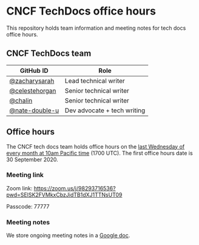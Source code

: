 # CNCF TechDocs office hours

This repository holds team information and meeting notes for tech docs office hours.

## CNCF TechDocs team

GitHub ID | Role
---|---
[@zacharysarah](https://github.com/zacharysarah) | Lead technical writer
[@celestehorgan](https://github.com/celestehorgan) | Senior technical writer
[@chalin](https://github.com/chalin) | Senior technical writer
[@nate-double-u](https://github.com/nate-double-u) | Dev advocate + tech writing

## Office hours

The CNCF tech docs team holds office hours on the [last Wednesday of every month at 10am Pacific time](https://www.cncf.io/calendar/) (1700 UTC). The first office hours date is 30 September 2020.

### Meeting link

Zoom link: https://zoom.us/j/98293716536?pwd=SElSK2FVMkxCbzJidTB1dXJ1TTNsUT09

Passcode: 77777

### Meeting notes

We store ongoing meeting notes in a [Google doc](https://docs.google.com/document/d/1roexHTLCrErYjNT2NEoRsVnn_YNbQzZ1gyXNK8hXR4Q/). 
